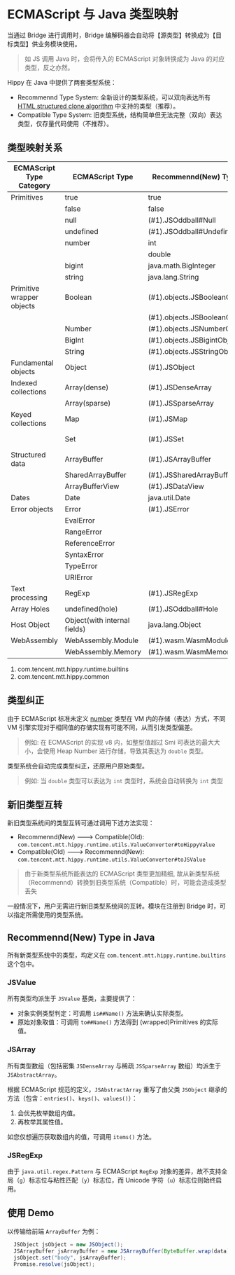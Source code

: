 # ECMAScript 与 Java 类型映射

当通过 Bridge 进行调用时，Bridge 编解码器会自动将【源类型】转换成为【目标类型】供业务模块使用。

> 如 JS 调用 Java 时，会将传入的 ECMAScript 对象转换成为 Java 的对应类型，反之亦然。

Hippy 在 Java 中提供了两套类型系统：

* Recommennd Type System: 全新设计的类型系统，可以双向表达所有 [HTML structured clone algorithm](https://developer.mozilla.org/en-US/docs/Web/API/Web_Workers_API/Structured_clone_algorithm) 中支持的类型（推荐）。
* Compatible Type System: 旧类型系统，结构简单但无法完整（双向）表达类型，仅存量代码使用（不推荐）。

## 类型映射关系

| ECMAScript Type Category  | ECMAScript Type              | Recommennd(New) Type in Java       | Compatible(Old) Type in Java           |
|---------------------------|------------------------------|------------------------------------|----------------------------------------|
| Primitives                | true                         | true                               | true                                   |
|                           | false                        | false                              | false                                  |
|                           | null                         | (#1).JSOddball#Null                | null                                   |
|                           | undefined                    | (#1).JSOddball#Undefined           | (#2).ConstantValue#Undefined           |
|                           | number                       | int                                | int                                    |
|                           |                              | double                             | double                                 |
|                           | bigint                       | java.math.BigInteger               | java.math.BigInteger                   |
|                           | string                       | java.lang.String                   | java.lang.String                       |
| Primitive wrapper objects | Boolean                      | (#1).objects.JSBooleanObject#True  | true                                   |
|                           |                              | (#1).objects.JSBooleanObject#False | false                                  |
|                           | Number                       | (#1).objects.JSNumberObject        | double                                 |
|                           | BigInt                       | (#1).objects.JSBigintObject        | java.math.BigInteger                   |
|                           | String                       | (#1).objects.JSStringObject        | java.lang.String                       |
| Fundamental objects       | Object                       | (#1).JSObject                      | (#2).HippyMap                          |
| Indexed collections       | Array(dense)                 | (#1).JSDenseArray                  | (#2).HippyArray  (Not fully supported) |
|                           | Array(sparse)                | (#1).JSSparseArray                 | N/A                                    |
| Keyed collections         | Map                          | (#1).JSMap                         | (#2).HippyMap (Not fully supported)    |
|                           | Set                          | (#1).JSSet                         | (#2).HippyArray (Not fully supported)  |
| Structured data           | ArrayBuffer                  | (#1).JSArrayBuffer                 | N/A                                    |
|                           | SharedArrayBuffer            | (#1).JSSharedArrayBuffer           | N/A                                    |
|                           | ArrayBufferView              | (#1).JSDataView                    | N/A                                    |
| Dates                     | Date                         | java.util.Date                     | java.util.Date                         |
| Error objects             | Error                        | (#1).JSError                       | N/A                                    |
|                           | EvalError                    |                                    |                                        |
|                           | RangeError                   |                                    |                                        |
|                           | ReferenceError               |                                    |                                        |
|                           | SyntaxError                  |                                    |                                        |
|                           | TypeError                    |                                    |                                        |
|                           | URIError                     |                                    |                                        |
| Text processing           | RegExp                       | (#1).JSRegExp                      | N/A                                    |
| Array Holes               | undefined(hole)              | (#1).JSOddball#Hole                | (#2).ConstantValue#Hole                |
| Host Object               | Object(with internal fields) | java.lang.Object                   | N/A                                    |
| WebAssembly               | WebAssembly.Module           | (#1).wasm.WasmModule               | N/A                                    |
|                           | WebAssembly.Memory           | (#1).wasm.WasmMemory               | N/A                                    |

1. com.tencent.mtt.hippy.runtime.builtins
2. com.tencent.mtt.hippy.common

## 类型纠正

由于 ECMAScript 标准未定义 [number](https://262.ecma-international.org/#sec-ecmascript-language-types-number-type) 类型在 VM 内的存储（表达）方式，不同 VM 引擎实现对于相同值的存储实现有可能不同，从而引发类型偏差。

> 例如:
> 在 ECMAScript 的实现 v8 内，如整型值超过 Smi 可表达的最大大小，会使用 Heap Number 进行存储，导致其表达为 `double` 类型。

类型系统会自动完成类型纠正，还原用户原始类型。

> 例如:
> 当 `double` 类型可以表达为 `int` 类型时，系统会自动转换为 `int` 类型

## 新旧类型互转

新旧类型系统间的类型互转可通过调用下述方法实现：

* Recommennd(New) ---> Compatible(Old): `com.tencent.mtt.hippy.runtime.utils.ValueConverter#toHippyValue`
* Compatible(Old) ---> Recommennd(New): `com.tencent.mtt.hippy.runtime.utils.ValueConverter#toJSValue`

> 由于新类型系统所能表达的 ECMAScript 类型更加精细,
> 故从新类型系统（Recommennd）转换到旧类型系统（Compatible）时，可能会造成类型丢失

一般情况下，用户无需进行新旧类型系统间的互转。模块在注册到 Bridge 时，可以指定所需使用的类型系统。

## Recommennd(New) Type in Java

所有新类型系统中的类型，均定义在 `com.tencent.mtt.hippy.runtime.builtins` 这个包中。

### JSValue

所有类型均派生于 `JSValue` 基类，主要提供了：

* 对象实例类型判定：可调用 `is##Name()` 方法来确认实际类型。
* 原始对象取值：可调用 `to##Name()` 方法得到 (wrapped)Primitives 的实际值。

### JSArray

所有类型数组（包括密集 `JSDenseArray` 与稀疏 `JSSparseArray` 数组）均派生于 `JSAbstractArray`。

根据 ECMAScript 规范的定义，`JSAbstractArray` 重写了由父类 `JSObject` 继承的方法（包含：`entries()`、`keys()`、`values()`）：

1. 会优先枚举数组内值。
2. 再枚举其属性值。

如您仅想遍历获取数组内的值，可调用 `items()` 方法。

### JSRegExp

由于 `java.util.regex.Pattern` 与 ECMAScript `RegExp` 对象的差异，故不支持全局（`g`）标志位与粘性匹配（`y`）标志位，而 Unicode 字符（`u`）标志位则始终启用。

## 使用 Demo

以传输给前端 `ArrayBuffer` 为例：

```java
  JSObject jsObject = new JSObject();
  JSArrayBuffer jsArrayBuffer = new JSArrayBuffer(ByteBuffer.wrap(data));
  jsObject.set("body", jsArrayBuffer);
  Promise.resolve(jsObject);
```


